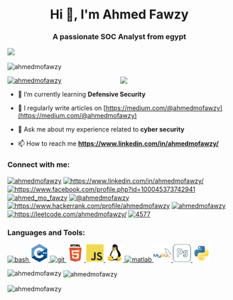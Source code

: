 <h1 align="center">Hi 👋, I'm Ahmed Fawzy</h1>
<h3 align="center">A passionate SOC Analyst from egypt</h3>

 <img src="https://media.giphy.com/media/hvRJCLFzcasrR4ia7z/giphy.gif" width="28">
<p align="left"> <img src="https://komarev.com/ghpvc/?username=ahmedmofawzy&label=Profile%20views&color=0e75b6&style=flat" alt="ahmedmofawzy" /> </p>
<img width="250" align="right" src="[https://c.tenor.com/_DOBjnGspYAAAAAM/code-coding.gif](https://giphy.com/gifs/ReversingLabs-malware-petya-notpetya-KG4tZeTXlQzPlbISjT)">
<p align="left"> <a href="https://twitter.com/ahmedmofawzy" target="blank"><img src="https://img.shields.io/twitter/follow/ahmedmofawzy?logo=twitter&style=for-the-badge" alt="ahmedmofawzy" /></a> </p>

- 🌱 I’m currently learning **Defensive Security**

- 📝 I regularly write articles on [https://medium.com/@ahmedmofawzy](https://medium.com/@ahmedmofawzy)

- 💬 Ask me about my experience related to **cyber security**

- 📫 How to reach me **https://www.linkedin.com/in/ahmedmofawzy/**

<h3 align="left">Connect with me:</h3>
<p align="left">
<a href="https://twitter.com/ahmedmofawzy" target="blank"><img align="center" src="https://raw.githubusercontent.com/rahuldkjain/github-profile-readme-generator/master/src/images/icons/Social/twitter.svg" alt="ahmedmofawzy" height="30" width="40" /></a>
<a href="https://linkedin.com/in/https://www.linkedin.com/in/ahmedmofawzy/" target="blank"><img align="center" src="https://raw.githubusercontent.com/rahuldkjain/github-profile-readme-generator/master/src/images/icons/Social/linked-in-alt.svg" alt="https://www.linkedin.com/in/ahmedmofawzy/" height="30" width="40" /></a>
<a href="https://fb.com/https://www.facebook.com/profile.php?id=100045373742941" target="blank"><img align="center" src="https://raw.githubusercontent.com/rahuldkjain/github-profile-readme-generator/master/src/images/icons/Social/facebook.svg" alt="https://www.facebook.com/profile.php?id=100045373742941" height="30" width="40" /></a>
<a href="https://instagram.com/ahmed_mo_fawzy" target="blank"><img align="center" src="https://raw.githubusercontent.com/rahuldkjain/github-profile-readme-generator/master/src/images/icons/Social/instagram.svg" alt="ahmed_mo_fawzy" height="30" width="40" /></a>
<a href="https://medium.com/@ahmedmofawzy" target="blank"><img align="center" src="https://raw.githubusercontent.com/rahuldkjain/github-profile-readme-generator/master/src/images/icons/Social/medium.svg" alt="@ahmedmofawzy" height="30" width="40" /></a>
<a href="https://www.hackerrank.com/https://www.hackerrank.com/profile/ahmedmofawzy" target="blank"><img align="center" src="https://raw.githubusercontent.com/rahuldkjain/github-profile-readme-generator/master/src/images/icons/Social/hackerrank.svg" alt="https://www.hackerrank.com/profile/ahmedmofawzy" height="30" width="40" /></a>
<a href="https://codeforces.com/profile/ahmedmofawzy" target="blank"><img align="center" src="https://raw.githubusercontent.com/rahuldkjain/github-profile-readme-generator/master/src/images/icons/Social/codeforces.svg" alt="ahmedmofawzy" height="30" width="40" /></a>
<a href="https://www.leetcode.com/https://leetcode.com/ahmedmofawzy/" target="blank"><img align="center" src="https://raw.githubusercontent.com/rahuldkjain/github-profile-readme-generator/master/src/images/icons/Social/leet-code.svg" alt="https://leetcode.com/ahmedmofawzy/" height="30" width="40" /></a>
<a href="https://discord.gg/4577" target="blank"><img align="center" src="https://raw.githubusercontent.com/rahuldkjain/github-profile-readme-generator/master/src/images/icons/Social/discord.svg" alt="4577" height="30" width="40" /></a>
</p>

<h3 align="left">Languages and Tools:</h3>
<p align="left"> <a href="https://www.gnu.org/software/bash/" target="_blank" rel="noreferrer"> <img src="https://www.vectorlogo.zone/logos/gnu_bash/gnu_bash-icon.svg" alt="bash" width="40" height="40"/> </a> <a href="https://www.w3schools.com/cpp/" target="_blank" rel="noreferrer"> <img src="https://raw.githubusercontent.com/devicons/devicon/master/icons/cplusplus/cplusplus-original.svg" alt="cplusplus" width="40" height="40"/> </a> <a href="https://git-scm.com/" target="_blank" rel="noreferrer"> <img src="https://www.vectorlogo.zone/logos/git-scm/git-scm-icon.svg" alt="git" width="40" height="40"/> </a> <a href="https://www.w3.org/html/" target="_blank" rel="noreferrer"> <img src="https://raw.githubusercontent.com/devicons/devicon/master/icons/html5/html5-original-wordmark.svg" alt="html5" width="40" height="40"/> </a> <a href="https://developer.mozilla.org/en-US/docs/Web/JavaScript" target="_blank" rel="noreferrer"> <img src="https://raw.githubusercontent.com/devicons/devicon/master/icons/javascript/javascript-original.svg" alt="javascript" width="40" height="40"/> </a> <a href="https://www.linux.org/" target="_blank" rel="noreferrer"> <img src="https://raw.githubusercontent.com/devicons/devicon/master/icons/linux/linux-original.svg" alt="linux" width="40" height="40"/> </a> <a href="https://www.mathworks.com/" target="_blank" rel="noreferrer"> <img src="https://upload.wikimedia.org/wikipedia/commons/2/21/Matlab_Logo.png" alt="matlab" width="40" height="40"/> </a> <a href="https://www.mysql.com/" target="_blank" rel="noreferrer"> <img src="https://raw.githubusercontent.com/devicons/devicon/master/icons/mysql/mysql-original-wordmark.svg" alt="mysql" width="40" height="40"/> </a> <a href="https://www.photoshop.com/en" target="_blank" rel="noreferrer"> <img src="https://raw.githubusercontent.com/devicons/devicon/master/icons/photoshop/photoshop-line.svg" alt="photoshop" width="40" height="40"/> </a> <a href="https://www.python.org" target="_blank" rel="noreferrer"> <img src="https://raw.githubusercontent.com/devicons/devicon/master/icons/python/python-original.svg" alt="python" width="40" height="40"/> </a> </p>

<p><img align="left" src="https://github-readme-stats.vercel.app/api/top-langs?username=ahmedmofawzy&show_icons=true&locale=en&layout=compact" alt="ahmedmofawzy" /></p>

<p>&nbsp;<img align="center" src="https://github-readme-stats.vercel.app/api?username=ahmedmofawzy&show_icons=true&locale=en" alt="ahmedmofawzy" /></p>

<p><img align="center" src="https://github-readme-streak-stats.herokuapp.com/?user=ahmedmofawzy&" alt="ahmedmofawzy" /></p>

